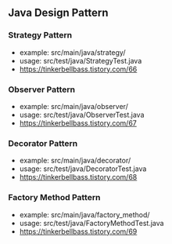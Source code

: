 ## Java Design Pattern

### Strategy Pattern

- example: src/main/java/strategy/
- usage: src/test/java/StrategyTest.java
- https://tinkerbellbass.tistory.com/66

### Observer Pattern

- example: src/main/java/observer/
- usage: src/test/java/ObserverTest.java
- https://tinkerbellbass.tistory.com/67

### Decorator Pattern

- example: src/main/java/decorator/
- usage: src/test/java/DecoratorTest.java
- https://tinkerbellbass.tistory.com/68

### Factory Method Pattern

- example: src/main/java/factory_method/
- usage: src/test/java/FactoryMethodTest.java
- https://tinkerbellbass.tistory.com/69